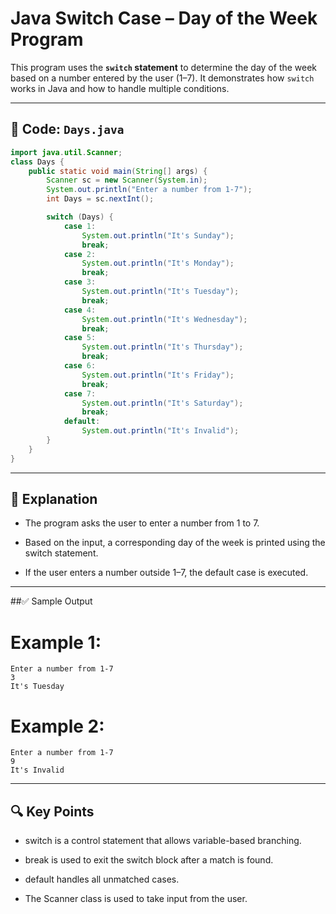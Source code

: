 # Java Switch Case – Day of the Week Program

This program uses the **`switch` statement** to determine the day of the week based on a number entered by the user (1–7). It demonstrates how `switch` works in Java and how to handle multiple conditions.

---

## 🧾 Code: `Days.java`

```java
import java.util.Scanner;
class Days {
    public static void main(String[] args) {
        Scanner sc = new Scanner(System.in);
        System.out.println("Enter a number from 1-7");
        int Days = sc.nextInt();

        switch (Days) {
            case 1:
                System.out.println("It's Sunday");
                break;
            case 2:
                System.out.println("It's Monday");
                break;
            case 3:
                System.out.println("It's Tuesday");
                break;
            case 4:
                System.out.println("It's Wednesday");
                break;
            case 5:
                System.out.println("It's Thursday");
                break;
            case 6:
                System.out.println("It's Friday");
                break;
            case 7:
                System.out.println("It's Saturday");
                break;
            default:
                System.out.println("It's Invalid");
        }
    }
}
```
---
## 📌 Explanation
- The program asks the user to enter a number from 1 to 7.

- Based on the input, a corresponding day of the week is printed using the switch statement.

- If the user enters a number outside 1–7, the default case is executed.

---
##✅ Sample Output
# Example 1:
```
Enter a number from 1-7
3
It's Tuesday
```
# Example 2:
```
Enter a number from 1-7
9
It's Invalid
```
---
## 🔍 Key Points
- switch is a control statement that allows variable-based branching.

- break is used to exit the switch block after a match is found.

- default handles all unmatched cases.

- The Scanner class is used to take input from the user.


